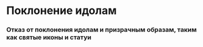 # Поклонение идолам 
### Отказ от поклонения идолам и призрачным образам, таким как святые иконы и статуи
